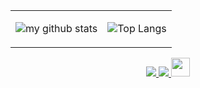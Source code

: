 
<table cellspacing="0" cellpadding="0" style="border: none">
  <tr>
    <td>
      
![my github stats](https://github-readme-stats.vercel.app/api?username=jiangzhengnan&show_icons=true&theme=light&show_icons=1)
    </td>
    <td>
      
![Top Langs](https://github-readme-stats.vercel.app/api/top-langs/?username=jiangzhengnan&layout=compact)
    </td>
    </tr> 
  </table>

<p align="center">
  <a href="https://github.com/jiangzhengnan">
    <img src="https://visitor-badge.laobi.icu/badge?page_id=jiangzhengnan.jiangzhengnan" />
  </a>
  <a href="https://github.com/jiangzhengnan">
    <img src="https://komarev.com/ghpvc/?username=jiangzhengnan&color=brightgreen" />
  </a>
  <a>
    <img src="https://media.giphy.com/media/WUlplcMpOCEmTGBtBW/giphy.gif" width="30">
  </a>  
</p>
 
